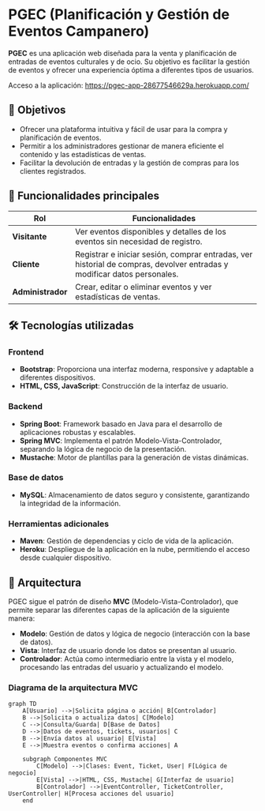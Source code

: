 # PGEC (Planificación y Gestión de Eventos Campanero)


**PGEC** es una aplicación web diseñada para la venta y planificación de entradas de eventos culturales y de ocio. Su objetivo es facilitar la gestión de eventos y ofrecer una experiencia óptima a diferentes tipos de usuarios.

Acceso a la aplicación: https://pgec-app-28677546629a.herokuapp.com/

## 🎯 Objetivos

- Ofrecer una plataforma intuitiva y fácil de usar para la compra y planificación de eventos.
- Permitir a los administradores gestionar de manera eficiente el contenido y las estadísticas de ventas.
- Facilitar la devolución de entradas y la gestión de compras para los clientes registrados.

## 🚀 Funcionalidades principales

| Rol         | Funcionalidades                                                                                                                                             |
|-------------|-------------------------------------------------------------------------------------------------------------------------------------------------------------|
| **Visitante** | Ver eventos disponibles y detalles de los eventos sin necesidad de registro.                                                                               |
| **Cliente**   | Registrar e iniciar sesión, comprar entradas, ver historial de compras, devolver entradas y modificar datos personales.                                     |
| **Administrador** | Crear, editar o eliminar eventos y ver estadísticas de ventas.                                                                                          |

## 🛠️ Tecnologías utilizadas

### Frontend
- **Bootstrap**: Proporciona una interfaz moderna, responsive y adaptable a diferentes dispositivos.
- **HTML, CSS, JavaScript**: Construcción de la interfaz de usuario.

### Backend
- **Spring Boot**: Framework basado en Java para el desarrollo de aplicaciones robustas y escalables.
- **Spring MVC**: Implementa el patrón Modelo-Vista-Controlador, separando la lógica de negocio de la presentación.
- **Mustache**: Motor de plantillas para la generación de vistas dinámicas.

### Base de datos
- **MySQL**: Almacenamiento de datos seguro y consistente, garantizando la integridad de la información.

### Herramientas adicionales
- **Maven**: Gestión de dependencias y ciclo de vida de la aplicación.
- **Heroku**: Despliegue de la aplicación en la nube, permitiendo el acceso desde cualquier dispositivo.

## 📐 Arquitectura

PGEC sigue el patrón de diseño **MVC** (Modelo-Vista-Controlador), que permite separar las diferentes capas de la aplicación de la siguiente manera:

- **Modelo**: Gestión de datos y lógica de negocio (interacción con la base de datos).
- **Vista**: Interfaz de usuario donde los datos se presentan al usuario.
- **Controlador**: Actúa como intermediario entre la vista y el modelo, procesando las entradas del usuario y actualizando el modelo.

### Diagrama de la arquitectura MVC
```mermaid
graph TD
    A[Usuario] -->|Solicita página o acción| B[Controlador]
    B -->|Solicita o actualiza datos| C[Modelo]
    C -->|Consulta/Guarda| D[Base de Datos]
    D -->|Datos de eventos, tickets, usuarios| C
    B -->|Envía datos al usuario| E[Vista]
    E -->|Muestra eventos o confirma acciones| A

    subgraph Componentes MVC
        C[Modelo] -->|Clases: Event, Ticket, User| F[Lógica de negocio]
        E[Vista] -->|HTML, CSS, Mustache| G[Interfaz de usuario]
        B[Controlador] -->|EventController, TicketController, UserController| H[Procesa acciones del usuario]
    end

